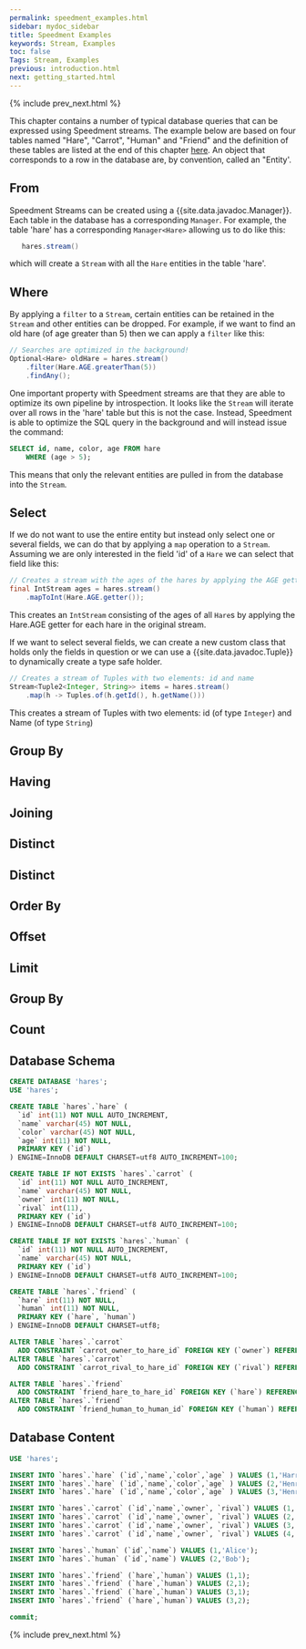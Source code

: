 ```yaml
---
permalink: speedment_examples.html
sidebar: mydoc_sidebar
title: Speedment Examples
keywords: Stream, Examples
toc: false
Tags: Stream, Examples
previous: introduction.html
next: getting_started.html
---
```


{% include prev_next.html %}

This chapter contains a number of typical database queries that can be expressed using Speedment streams.
The example below are based on four tables named "Hare", "Carrot", "Human" and "Friend" 
and the definition of these tables are listed at the end of this chapter [here](speedment_examples.html#database-schema). An object that corresponds to a row in the database are, by convention, called an "Entity'.

## From
Speedment Streams can be created using a {{site.data.javadoc.Manager}}. Each table in the database has a corresponding `Manager`. For example, the table 'hare' has a corresponding `Manager<Hare>` allowing us to do like this:
``` java
   hares.stream()
```
which will create a `Stream` with all the `Hare` entities in the table 'hare'.


## Where
By applying a `filter` to a `Stream`, certain entities can be retained in the `Stream` and other entities can be dropped. For example, 
if we want to find an old hare (of age greater than 5) then we can apply a `filter` like this:

``` java
// Searches are optimized in the background!
Optional<Hare> oldHare = hares.stream()
    .filter(Hare.AGE.greaterThan(5))
    .findAny();
```
One important property with Speedment streams are that they are able to optimize its own pipeline by introspection. It looks like the `Stream` will iterate over all 
rows in the 'hare' table but this is not the case. Instead, Speedment is able to optimize the SQL query in the background and will instead issue the command:
``` sql
SELECT id, name, color, age FROM hare 
    WHERE (age > 5);
```
This means that only the relevant entities are pulled in from the database into the `Stream`.

## Select
If we do not want to use the entire entity but instead only select one or several fields, we can do that by applying a `map` operation to a `Stream`. Assuming we are only interested in the field 'id' of a `Hare` we can select that field like this:
``` java
// Creates a stream with the ages of the hares by applying the AGE getter
final IntStream ages = hares.stream()
    .mapToInt(Hare.AGE.getter());
```
This creates an `IntStream` consisting of the ages of all `Hare`s by applying the Hare.AGE getter for each hare in the original stream.

If we want to select several fields, we can create a new custom class that holds only the fields in question or we can use a {{site.data.javadoc.Tuple}} to dynamically create a type safe holder.
``` java
// Creates a stream of Tuples with two elements: id and name
Stream<Tuple2<Integer, String>> items = hares.stream()
    .map(h -> Tuples.of(h.getId(), h.getName()))

```
This creates a stream of Tuples with two elements: id (of type `Integer`) and Name (of type `String`)

## Group By

## Having

## Joining

## Distinct

## Distinct

## Order By

## Offset

## Limit

## Group By

## Count


## Database Schema

``` sql
CREATE DATABASE 'hares';
USE 'hares';

CREATE TABLE `hares`.`hare` (
  `id` int(11) NOT NULL AUTO_INCREMENT,
  `name` varchar(45) NOT NULL,
  `color` varchar(45) NOT NULL,
  `age` int(11) NOT NULL,
  PRIMARY KEY (`id`)
) ENGINE=InnoDB DEFAULT CHARSET=utf8 AUTO_INCREMENT=100;

CREATE TABLE IF NOT EXISTS `hares`.`carrot` (
  `id` int(11) NOT NULL AUTO_INCREMENT,
  `name` varchar(45) NOT NULL,
  `owner` int(11) NOT NULL,
  `rival` int(11),
  PRIMARY KEY (`id`)
) ENGINE=InnoDB DEFAULT CHARSET=utf8 AUTO_INCREMENT=100;

CREATE TABLE IF NOT EXISTS `hares`.`human` (
  `id` int(11) NOT NULL AUTO_INCREMENT,
  `name` varchar(45) NOT NULL,
  PRIMARY KEY (`id`)
) ENGINE=InnoDB DEFAULT CHARSET=utf8 AUTO_INCREMENT=100;

CREATE TABLE `hares`.`friend` (
  `hare` int(11) NOT NULL,
  `human` int(11) NOT NULL,
  PRIMARY KEY (`hare`, `human`)
) ENGINE=InnoDB DEFAULT CHARSET=utf8;

ALTER TABLE `hares`.`carrot`
  ADD CONSTRAINT `carrot_owner_to_hare_id` FOREIGN KEY (`owner`) REFERENCES `hare` (`id`);
ALTER TABLE `hares`.`carrot`
  ADD CONSTRAINT `carrot_rival_to_hare_id` FOREIGN KEY (`rival`) REFERENCES `hare` (`id`);

ALTER TABLE `hares`.`friend`
  ADD CONSTRAINT `friend_hare_to_hare_id` FOREIGN KEY (`hare`) REFERENCES `hare` (`id`);
ALTER TABLE `hares`.`friend`
  ADD CONSTRAINT `friend_human_to_human_id` FOREIGN KEY (`human`) REFERENCES `human` (`id`);
```

## Database Content

``` sql
USE 'hares';

INSERT INTO `hares`.`hare` (`id`,`name`,`color`,`age` ) VALUES (1,'Harry','Gray',3);
INSERT INTO `hares`.`hare` (`id`,`name`,`color`,`age` ) VALUES (2,'Henrietta','White',2);
INSERT INTO `hares`.`hare` (`id`,`name`,`color`,`age` ) VALUES (3,'Henry','Black',9);

INSERT INTO `hares`.`carrot` (`id`,`name`,`owner`, `rival`) VALUES (1,'The big one',1,3);
INSERT INTO `hares`.`carrot` (`id`,`name`,`owner`, `rival`) VALUES (2,'Orange',1,2);
INSERT INTO `hares`.`carrot` (`id`,`name`,`owner`, `rival`) VALUES (3,'The small',2,null);
INSERT INTO `hares`.`carrot` (`id`,`name`,`owner`, `rival`) VALUES (4,'The old and rotten',3,null);

INSERT INTO `hares`.`human` (`id`,`name`) VALUES (1,'Alice');
INSERT INTO `hares`.`human` (`id`,`name`) VALUES (2,'Bob');

INSERT INTO `hares`.`friend` (`hare`,`human`) VALUES (1,1);
INSERT INTO `hares`.`friend` (`hare`,`human`) VALUES (2,1);
INSERT INTO `hares`.`friend` (`hare`,`human`) VALUES (3,1);
INSERT INTO `hares`.`friend` (`hare`,`human`) VALUES (3,2);

commit;
```


{% include prev_next.html %}

